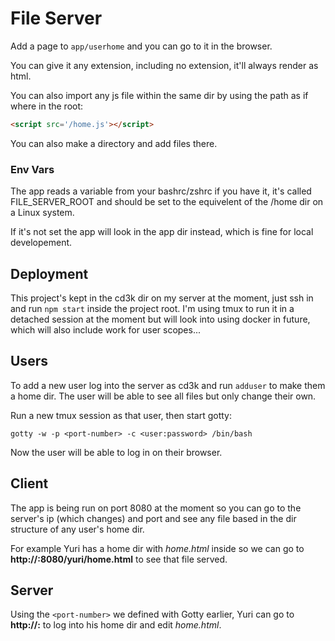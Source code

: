 # File Server
Add a page to `app/userhome` and you can go to it in the browser.

You can give it any extension, including no extension, it'll always render as
html.

You can also import any js file within the same dir by using the path as if
where in the root:

```html
<script src='/home.js'></script>
```

You can also make a directory and add files there.

### Env Vars

The app reads a variable from your bashrc/zshrc if you have it, it's called
FILE_SERVER_ROOT and should be set to the equivelent of the /home dir on a
Linux system.

If it's not set the app will look in the app dir instead, which is fine for
local developement.

## Deployment

This project's kept in the cd3k dir on my server at the moment, just ssh in
and run `npm start` inside the project root. I'm using tmux to run it in a
detached session at the moment but will look into using docker in future, which
will also include work for user scopes...

## Users

To add a new user log into the server as cd3k and run `adduser` to make them a
home dir. The user will be able to see all files but only change their own.

Run a new tmux session as that user, then start gotty:

```posix
gotty -w -p <port-number> -c <user:password> /bin/bash
```

Now the user will be able to log in on their browser.

## Client

The app is being run on port 8080 at the moment so you can go to the server's
ip (which changes) and port and see any file based in the dir structure of any
user's home dir.

For example Yuri has a home dir with *home.html* inside so we can go to
**http://<ip-addr>:8080/yuri/home.html** to see that file served.

## Server

Using the `<port-number>` we defined with Gotty earlier, Yuri can go to
**http://<ip-addr>:<port-number>** to log into his home dir and edit
*home.html*.
